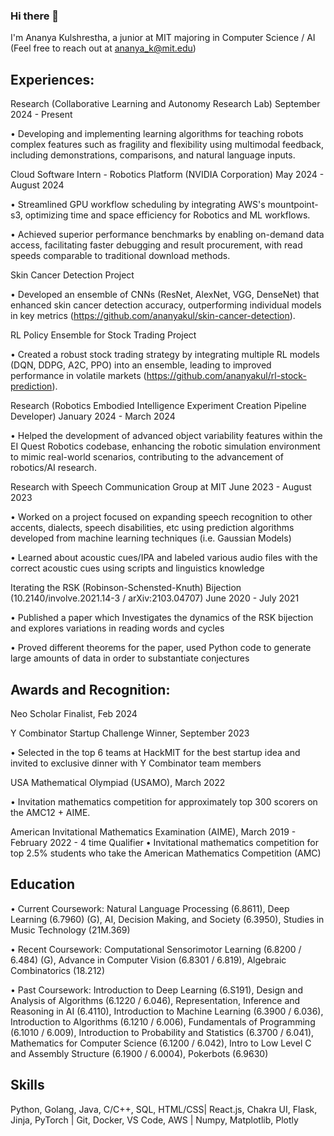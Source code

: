 ### Hi there 👋

I'm Ananya Kulshrestha, a junior at MIT majoring in Computer Science / AI (Feel free to reach out at ananya_k@mit.edu)

## Experiences:
Research (Collaborative Learning and Autonomy Research Lab) September 2024 - Present

• Developing and implementing learning algorithms for teaching robots complex features such as fragility and flexibility using multimodal feedback, including demonstrations, comparisons, and natural language inputs.

Cloud Software Intern - Robotics Platform (NVIDIA Corporation) May 2024 - August 2024

• Streamlined GPU workflow scheduling by integrating AWS's mountpoint-s3, optimizing time and space efficiency for Robotics and ML workflows.

• Achieved superior performance benchmarks by enabling on-demand data access, facilitating faster debugging and result procurement, with read speeds comparable to traditional download methods.

Skin Cancer Detection Project

• Developed an ensemble of CNNs (ResNet, AlexNet, VGG, DenseNet) that enhanced skin cancer detection accuracy, outperforming individual models in key metrics (https://github.com/ananyakul/skin-cancer-detection).

RL Policy Ensemble for Stock Trading Project

• Created a robust stock trading strategy by integrating multiple RL models (DQN, DDPG, A2C, PPO) into an ensemble, leading to improved performance in volatile markets (https://github.com/ananyakul/rl-stock-prediction). 

Research (Robotics Embodied Intelligence Experiment Creation Pipeline Developer) January 2024 - March 2024

• Helped the development of advanced object variability features within the EI Quest Robotics codebase, enhancing the robotic simulation environment to mimic real-world scenarios,  contributing to the advancement of robotics/AI research.

Research with Speech Communication Group at MIT  June 2023 - August 2023

• Worked on a project focused on expanding speech recognition to other accents, dialects, speech disabilities, etc using prediction algorithms developed from machine learning techniques (i.e. Gaussian Models)

• Learned about acoustic cues/IPA and labeled various audio files with the correct acoustic cues using scripts and linguistics knowledge

Iterating the RSK (Robinson-Schensted-Knuth) Bijection (10.2140/involve.2021.14-3 / arXiv:2103.04707) June 2020 - July 2021

• Published a paper which Investigates the dynamics of the RSK bijection and explores variations in reading words and cycles

• Proved different theorems for the paper, used Python code to generate large amounts of data in order to substantiate conjectures


## Awards and Recognition:
Neo Scholar Finalist, Feb 2024

Y Combinator Startup Challenge Winner, September 2023

• Selected in the top 6 teams at HackMIT for the best startup idea and invited to exclusive dinner with Y Combinator team members

USA Mathematical Olympiad (USAMO), March 2022

• Invitation mathematics competition for approximately top 300 scorers on the AMC12 + AIME.

American Invitational Mathematics Examination (AIME), March 2019 - February 2022 - 4 time Qualifier 
• Invitational mathematics competition for top 2.5% students who take the American Mathematics Competition (AMC) 

## Education
• Current Coursework: Natural Language Processing (6.8611), Deep Learning (6.7960) (G), AI, Decision Making, and Society (6.3950), Studies in Music Technology (21M.369)

• Recent Coursework: Computational Sensorimotor Learning (6.8200 / 6.484) (G), Advance in Computer Vision (6.8301 / 6.819), Algebraic Combinatorics (18.212)

• Past Coursework: Introduction to Deep Learning (6.S191), Design and Analysis of Algorithms (6.1220 / 6.046), Representation, Inference and Reasoning in AI (6.4110), Introduction to Machine Learning (6.3900 / 6.036), Introduction to Algorithms (6.1210 / 6.006), Fundamentals of Programming (6.1010 / 6.009), Introduction to Probability and Statistics (6.3700 / 6.041), Mathematics for Computer Science (6.1200 / 6.042),  Intro to Low Level C and Assembly Structure (6.1900 / 6.0004), Pokerbots (6.9630)

## Skills
Python, Golang, Java, C/C++, SQL, HTML/CSS| React.js, Chakra UI, Flask, Jinja, PyTorch | Git, Docker, VS Code, AWS | Numpy, Matplotlib, Plotly

<!--
**ananyakul/ananyakul** is a ✨ _special_ ✨ repository because its `README.md` (this file) appears on your GitHub profile.



Here are some ideas to get you started:

- 🔭 I’m currently working on ...
- 🌱 I’m currently learning ...
- 👯 I’m looking to collaborate on ...
- 🤔 I’m looking for help with ...
- 💬 Ask me about ...
- 📫 How to reach me: ...
- 😄 Pronouns: ...
- ⚡ Fun fact: ...
-->
